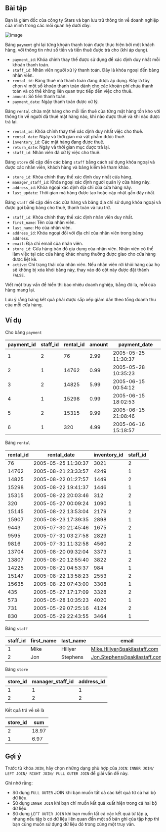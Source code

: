 ## Bài tập
Bạn là giám đốc của công ty Stars và bạn lưu trữ thông tin về doanh nghiệp của mình trong các mối quan hệ dưới đây:

![image](https://github.com/user-attachments/assets/f77ea479-8420-4c0e-8a78-a6b040621160)

Bảng `payment` ghi lại từng khoản thanh toán được thực hiện bởi một khách hàng, với thông tin như số tiền và tiền thuê được trả cho (khi áp dụng).

- `payment_id`: Khóa chính thay thế được sử dụng để xác định duy nhất mỗi khoản thanh toán.
- `staff_id`: Nhân viên người xử lý thanh toán. Đây là khóa ngoại đến bảng nhân viên.
- `rental_id`: Bảng thuê mà thanh toán đang được áp dụng. Đây là tùy chọn vì một số khoản thanh toán dành cho các khoản phí chưa thanh toán và có thể không liên quan trực tiếp đến việc cho thuê.
- `amount`: Số tiền thanh toán.
- `payment_date`: Ngày thanh toán được xử lý.

Bảng `rental` chứa một hàng cho mỗi lần thuê của từng mặt hàng tồn kho với thông tin về người đã thuê mặt hàng nào, khi nào được thuê và khi nào được trả lại.

- `rental_id`: Khóa chính thay thế xác định duy nhất việc cho thuê.
- `rental_date`: Ngày và thời gian mà vật phẩm được thuê.
- `inventory_id`: Các mặt hàng đang được thuê.
- `return_date`: Ngày và thời gian mục được trả lại.
- `staff_id`: Nhân viên đã xử lý việc cho thuê.

Bảng `store` đề cập đến các bảng `staff` bằng cách sử dụng khóa ngoại và được các nhân viên, khách hàng và bảng kiểm kê tham khảo.

- `store_id`: Khóa chính thay thế xác định duy nhất cửa hàng.
- `manager_staff_id`: Khóa ngoại xác định người quản lý cửa hàng này.
- `address_id`: Khóa ngoại xác định địa chỉ của cửa hàng này.
- `last_update`: Thời gian mà hàng được tạo hoặc cập nhật gần đây nhất.

Bảng `staff` đề cập đến các cửa hàng và bảng địa chỉ sử dụng khóa ngoại và được gọi bằng bảng cho thuê, thanh toán và lưu trữ.

- `staff_id`: Khóa chính thay thế xác định nhân viên duy nhất.
- `first_name`: Tên của nhân viên.
- `last_name`: Họ của nhân viên.
- `address_id`: Khóa ngoại đối với địa chỉ của nhân viên trong bảng `address`.
- `email`: Địa chỉ email của nhân viên.
- `store_id`: Cửa hàng bán đồ gia dụng của nhân viên. Nhân viên có thể làm việc tại các cửa hàng khác nhưng thường được giao cho cửa hàng được liệt kê.
- `active`: Chỉ trạng thái của nhân viên. Nếu nhân viên rời khỏi hàng của họ sẽ không bị xóa khỏi bảng này, thay vào đó cột này được đặt thành `FALSE`.

Viết một truy vấn để hiển thị bao nhiêu doanh nghiệp, bằng đô la, mỗi cửa hàng mang lại.

Lưu ý rằng bảng kết quả phải được sắp xếp giảm dần theo tổng doanh thu của mỗi cửa hàng.

## Ví dụ
Cho bảng `payment`

payment_id	| staff_id	| rental_id	| amount	| payment_date
------------|-----------|-----------|---------|-------------
1	| 2	| 76	| 2.99	| 2005-05-25 11:30:37
2	| 1	| 14762	| 0.99	| 2005-05-28 10:35:23
3	| 2	| 14825	| 5.99	| 2005-06-15 00:54:12
4	| 1	| 15298	| 0.99	| 2005-06-15 18:02:53
5	| 2	| 15315	| 9.99	| 2005-06-15 21:08:46
6	| 1	| 320	| 4.99	| 2005-06-16 15:18:57

Bảng `rental`

rental_id	| rental_date	| inventory_id	| staff_id
----------|-------------|---------------|---------
76	| 2005-05-25 11:30:37	| 3021	| 2
14762	| 2005-08-21 23:33:57	| 4249	| 1
14825	| 2005-08-22 01:27:57	| 1449	| 2
15298	| 2005-08-22 19:41:37	| 1446	| 1
15315	| 2005-08-22 20:03:46	| 312	| 2
320	| 2005-05-27 00:09:24	| 1090	| 1
15145	| 2005-08-22 13:53:04	| 2179	| 2
15907	| 2005-08-23 17:39:35	| 2898	| 1
9443	| 2005-07-30 21:45:46	| 1675	| 2
9595	| 2005-07-31 03:27:58	| 2829	| 1
9816	| 2005-07-31 11:32:58	| 4560	| 2
13704	| 2005-08-20 09:32:04	| 3373	| 1
13807	| 2005-08-20 12:55:40	| 3822	| 2
14225	| 2005-08-21 04:53:37	| 984	| 1
15147	| 2005-08-22 13:58:23	| 2553	| 2
15635	| 2005-08-23 07:43:00	| 3308	| 1
435	| 2005-05-27 17:17:09	| 3328	| 2
573	| 2005-05-28 10:35:23	| 4020	| 1
731	| 2005-05-29 07:25:16	| 4124	| 2
830	| 2005-05-29 22:43:55	| 3464	| 1

Bảng `staff`

staff_id	| first_name	| last_name	| email	| store_id	| active
----------|-------------|-----------|-------|-----------|-------
1	| Mike	| Hillyer	| Mike.Hillyer@sakilastaff.com	| 1	| 1
2	| Jon	| Stephens	| Jon.Stephens@sakilastaff.com	| 2	| 1

Bảng `store`

store_id	| manager_staff_id	| address_id
----------|-------------------|-----------
1	| 1	| 1
2	| 2	| 2

Kết quả trả về sẽ là

store_id	| sum
----------|----
2	| 18.97
1	| 6.97

## Gợi ý
Trước từ khóa `JOIN`, hãy chọn những dạng phù hợp của `JOIN`: `INNER JOIN/ LEFT JOIN/ RIGHT JOIN/ FULL OUTER JOIN` để giải vấn đề này. 

Ghi nhớ rằng:

- Sử dụng `FULL OUTER` JOIN khi bạn muốn tất cả các kết quả từ cả hai bộ dữ liệu.
- Sử dụng `INNER JOIN` khi bạn chỉ muốn kết quả xuất hiện trong cả hai bộ dữ liệu.
- Sử dụng `LEFT OUTER JOIN` khi bạn muốn tất cả các kết quả từ tập a, nhưng nếu tập b có dữ liệu liên quan đến một số bản ghi của tập hợp thì bạn cũng muốn sử dụng dữ liệu đó trong cùng một truy vấn.
